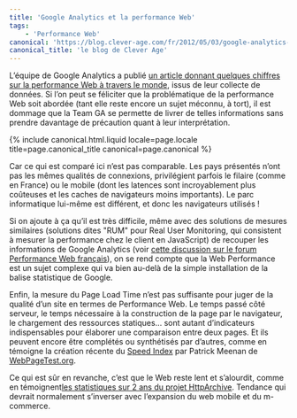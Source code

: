 ```yaml
---
title: 'Google Analytics et la performance Web'
tags:
    - 'Performance Web'
canonical: 'https://blog.clever-age.com/fr/2012/05/03/google-analytics-et-la-performance-web/'
canonical_title: 'le blog de Clever Age'
---
```


L’équipe de Google Analytics a publié
[un article donnant quelques chiffres sur la performance Web à travers le monde](http://analytics.blogspot.fr/2012/04/global-site-speed-overview-how-fast-are.html),
issus de leur collecte de données. Si l’on peut se féliciter que la
problématique de la performance Web soit abordée (tant elle reste encore un
sujet méconnu, à tort), il est dommage que la Team GA se permette de livrer de
telles informations sans prendre davantage de précaution quant à leur
interprétation.

<!-- more -->

{% include canonical.html.liquid
    locale=page.locale
    title=page.canonical_title
    canonical=page.canonical
%}

Car ce qui est comparé ici n’est pas comparable. Les pays présentés n’ont pas
les mêmes qualités de connexions, privilégient parfois le filaire (comme en
France) ou le mobile (dont les latences sont incroyablement plus coûteuses et
les caches de navigateurs moins importants). Le parc informatique lui-même est
différent, et donc les navigateurs utilisés !

Si on ajoute à ça qu’il est très difficile, même avec des solutions de mesures
similaires (solutions dites "RUM" pour Real User Monitoring, qui consistent à
mesurer la performance chez le client en JavaScript) de recouper les
informations de Google Analytics (voir
[cette discussion sur le forum Performance Web français](https://groups.google.com/forum/#!topic/performance-web/c19aSy0SFHI)),
on se rend compte que la Web Performance est un sujet complexe qui va bien
au-delà de la simple installation de la balise statistique de Google.

Enfin, la mesure du Page Load Time n’est pas suffisante pour juger de la qualité
d’un site en termes de Performance Web. Le temps passé côté serveur, le temps
nécessaire à la construction de la page par le navigateur, le chargement des
ressources statiques… sont autant d’indicateurs indispensables pour élaborer une
comparaison entre deux pages. Et ils peuvent encore être complétés ou
synthétisés par d’autres, comme en témoigne la création récente du
[Speed Index](https://sites.google.com/a/webpagetest.org/docs/using-webpagetest/metrics/speed-index)
par Patrick Meenan de [WebPageTest.org](http://www.webpagetest.org/).

Ce qui est sûr en revanche, c’est que le Web reste lent et s’alourdit, comme en
témoignent[les statistiques sur 2 ans du projet HttpArchive](http://httparchive.org/trends.php?s=Top1000&minlabel=Nov+15+2010&maxlabel=Nov+15+2011).
Tendance qui devrait normalement s’inverser avec l’expansion du web mobile et du
m-commerce.
